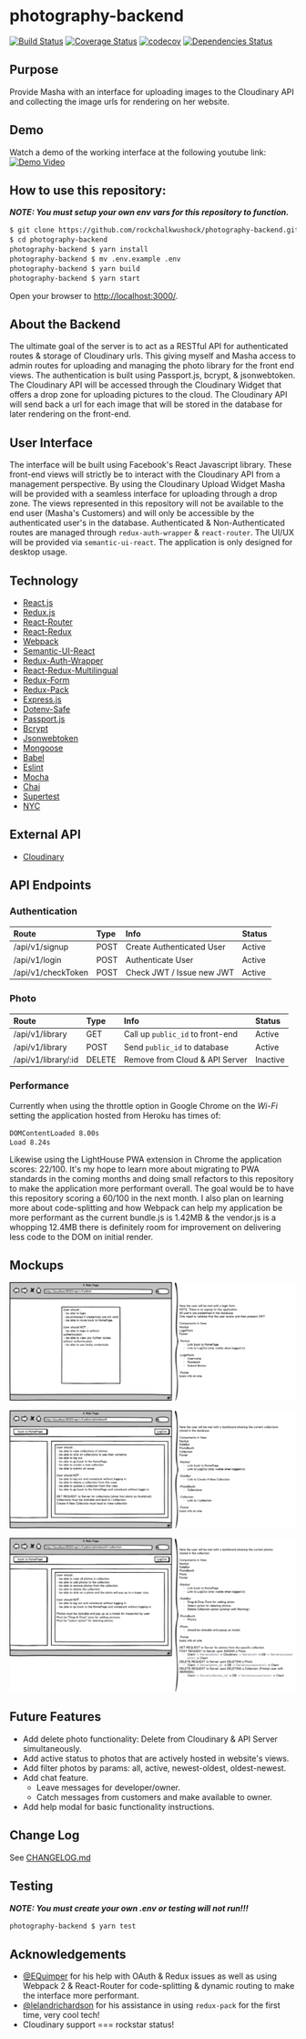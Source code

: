 # photography-backend

[![Build Status](https://travis-ci.org/rockchalkwushock/photography-backend.svg?branch=refactor)](https://travis-ci.org/rockchalkwushock/photography-backend?branch=refactor)
[![Coverage Status](https://coveralls.io/repos/github/rockchalkwushock/photography-backend/badge.svg?branch=refactor)](https://coveralls.io/github/rockchalkwushock/photography-backend?branch=refactor)
[![codecov](https://codecov.io/gh/rockchalkwushock/photography-backend/branch/refactor/graph/badge.svg)](https://codecov.io/gh/rockchalkwushock/photography-backend)
[![Dependencies Status](https://david-dm.org/rockchalkwushock/photography-backend.svg?branch=refactor)](https://david-dm.org/rockchalkwushock/photography-backend.svg?branch=master)

## Purpose
Provide Masha with an interface for uploading images to the Cloudinary API and collecting the image urls for rendering on her website.

## Demo
Watch a demo of the working interface at the following youtube link:
[![Demo Video](http://img.youtube.com/vi/3XH3yslyCRI/0.jpg)](https://www.youtube.com/watch?v=3XH3yslyCRI)

## How to use this repository:

***NOTE: You must setup your own env vars for this repository to function.***

```bash
$ git clone https://github.com/rockchalkwushock/photography-backend.git
$ cd photography-backend
photography-backend $ yarn install
photography-backend $ mv .env.example .env
photography-backend $ yarn build
photography-backend $ yarn start
```
Open your browser to [http://localhost:3000/](http://localhost:3000/).

## About the Backend
The ultimate goal of the server is to act as a RESTful API for authenticated routes & storage of Cloudinary urls. This giving myself and Masha access to admin routes for uploading and managing the photo library for the front end views. The authentication is built using Passport.js, bcrypt, & jsonwebtoken. The Cloudinary API will be accessed through the Cloudinary Widget that offers a drop zone for uploading pictures to the cloud. The Cloudinary API will send back a url for each image that will be stored in the database for later rendering on the front-end.

## User Interface
The interface will be built using Facebook's React Javascript library. These front-end views will strictly be to interact with the Cloudinary API from a management perspective. By using the Cloudinary Upload Widget Masha will be provided with a seamless interface for uploading through a drop zone. The views represented in this repository will not be available to the end user (Masha's Customers) and will only be accessible by the authenticated user's in the database. Authenticated & Non-Authenticated routes are managed through `redux-auth-wrapper` & `react-router`. The UI/UX will be provided via `semantic-ui-react`. The application is only designed for desktop usage.

## Technology
- [React.js](https://facebook.github.io/react/)
- [Redux.js](http://redux.js.org)
- [React-Router](https://github.com/ReactTraining/react-router)
- [React-Redux](https://github.com/reactjs/react-redux)
- [Webpack](https://webpack.js.org)
- [Semantic-UI-React](http://react.semantic-ui.com/introduction)
- [Redux-Auth-Wrapper](https://github.com/mjrussell/redux-auth-wrapper)
- [React-Redux-Multilingual](https://github.com/rmdort/react-redux-multilingual)
- [Redux-Form](https://github.com/erikras/redux-form/)
- [Redux-Pack](https://github.com/lelandrichardson/redux-pack)
- [Express.js](https://expressjs.com)
- [Dotenv-Safe](https://github.com/rolodato/dotenv-safe)
- [Passport.js](http://passportjs.org)
- [Bcrypt](https://github.com/kelektiv/node.bcrypt.js)
- [Jsonwebtoken](https://github.com/auth0/node-jsonwebtoken)
- [Mongoose](http://mongoosejs.com)
- [Babel](http://babeljs.io)
- [Eslint](http://eslint.org)
- [Mocha](https://mochajs.org)
- [Chai](http://chaijs.com)
- [Supertest](https://github.com/visionmedia/supertest)
- [NYC](https://github.com/istanbuljs/nyc)

## External API
- [Cloudinary](http://cloudinary.com)

## API Endpoints

### Authentication
| Route | Type | Info | Status
| :-------------| :------------- | :---- | :----- |
| /api/v1/signup | POST | Create Authenticated User | Active
| /api/v1/login | POST | Authenticate User | Active
| /api/v1/checkToken | POST | Check JWT / Issue new JWT | Active


### Photo
| Route | Type | Info | Status
| :-------------| :------------- | :---- | :----- |
| /api/v1/library | GET | Call up `public_id` to front-end | Active
| /api/v1/library | POST | Send `public_id` to database | Active
| /api/v1/library/:id | DELETE | Remove from Cloud & API Server | Inactive


### Performance
Currently when using the throttle option in Google Chrome on the *Wi-Fi* setting the application hosted from Heroku has times of:
```plaintext
DOMContentLoaded 8.00s
Load 8.24s
```
Likewise using the LightHouse PWA extension in Chrome the application scores: 22/100.
It's my hope to learn more about migrating to PWA standards in the coming months and doing small refactors to this repository to make the application more performant overall. The goal would be to have this repository scoring a 60/100 in the next month. I also plan on learning more about code-splitting and how Webpack can help my application be more performant as the current bundle.js is 1.42MB & the vendor.js is a whopping 12.4MB there is definitely room for improvement on delivering less code to the DOM on initial render.

## Mockups
![Admin View #1](https://github.com/rockchalkwushock/photography-backend/blob/master/mockups/_admin.png "Admin View 1")

![Admin View #2](https://github.com/rockchalkwushock/photography-backend/blob/master/mockups/_admin_photobooth.png "Admin View 2")

![Admin View #3](https://github.com/rockchalkwushock/photography-backend/blob/master/mockups/_admin_photobooth__collection.png "Admin View 3")


## Future Features

- Add delete photo functionality: Delete from Cloudinary & API Server simultaneously.
- Add active status to photos that are actively hosted in website's views.
- Add filter photos by params: all, active, newest-oldest, oldest-newest.
- Add chat feature.
  * Leave messages for developer/owner.
  * Catch messages from customers and make available to owner.
- Add help modal for basic functionality instructions.

## Change Log
See [CHANGELOG.md](https://github.com/rockchalkwushock/photography-backend/blob/refactor/CHANGELOG.md)

## Testing
***NOTE: You must create your own .env or testing will not run!!!***

```bash
photography-backend $ yarn test
```

## Acknowledgements

- [@EQuimper](https://github.com/EQuimper) for his help with OAuth & Redux issues as well as using Webpack 2 & React-Router for code-splitting & dynamic routing to make the interface more performant.
- [@lelandrichardson](https://github.com/lelandrichardson) for his assistance in using `redux-pack` for the first time, very cool tech!
- Cloudinary support === rockstar status!
